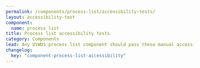 ```yaml
---
permalink: /components/process-list/accessibility-tests/
layout: accessibility-test
component:
  name: process list
title: Process list accessibility tests
category: Components
lead: Any USWDS process list component should pass these manual accessibility tests.
changelog:
  key: "component-process-list-accessibility"
---
```

